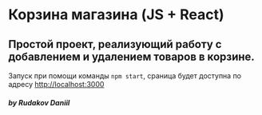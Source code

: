 # Корзина магазина (JS + React)
## Простой проект, реализующий работу с добавлением и удалением товаров в корзине.


Запуск при помощи команды `npm start`, сраница будет доступна по адресу [http://localhost:3000](http://localhost:3000)

##### by Rudakov Daniil